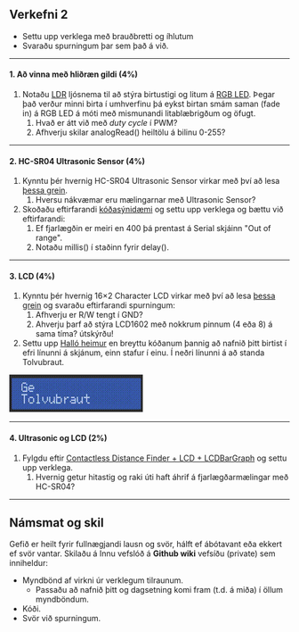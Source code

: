 
## Verkefni 2

- Settu upp verklega með brauðbretti og íhlutum
- Svaraðu spurningum þar sem það á við.

---

#### 1. Að vinna með hliðræn gildi (4%)

1. Notaðu [LDR](https://create.arduino.cc/projecthub/tarantula3/using-an-ldr-sensor-with-arduino-807b1c) ljósnema til að stýra birtustigi og litum á [RGB LED](https://learn.adafruit.com/adafruit-arduino-lesson-3-rgb-leds/overview). Þegar það verður minni birta í umhverfinu þá eykst birtan smám saman (fade in) á RGB LED á móti með mismunandi litablæbrigðum og öfugt.
    1. Hvað er átt við með *duty cycle* í PWM? 
    1. Afhverju skilar analogRead() heiltölu á bilinu 0-255?
       
---

#### 2. HC-SR04 Ultrasonic Sensor (4%)
1. Kynntu þér hvernig HC-SR04 Ultrasonic Sensor virkar með því að lesa [þessa grein](https://lastminuteengineers.com/arduino-sr04-ultrasonic-sensor-tutorial/). 
    1. Hversu nákvæmar eru mælingarnar með Ultrasonic Sensor?
1. Skoðaðu eftirfarandi [kóðasýnidæmi](https://github.com/VESM2VT/Efni/blob/main/Kodi/sonic.ino) og settu upp verklega og bættu við eftirfarandi:
    1. Ef fjarlægðin er meiri en 400 þá prentast á Serial skjáinn "Out of range". 
    1. Notaðu millis() í staðinn fyrir delay().

---

#### 3. LCD (4%)
1. Kynntu þér hvernig 16×2 Character LCD virkar með því að lesa [þessa grein](https://lastminuteengineers.com/arduino-1602-character-lcd-tutorial/) og svaraðu eftirfarandi spurningum:
   1. Afhverju er R/W tengt í GND?
   1. Ahverju þarf að stýra LCD1602 með nokkrum pinnum (4 eða 8) á sama tíma? útskýrðu!
1. Settu upp [Halló heimur](https://lastminuteengineers.com/arduino-1602-character-lcd-tutorial/#arduino-code) en breyttu kóðanum þannig að nafnið þitt birtist í efri línunni á skjánum, einn stafur í einu. Í neðri línunni á að standa Tolvubraut.

![lcd nafn](https://raw.githubusercontent.com/VESM2VT/Efni/main/Myndir/lcd_verkefni2.gif)

---

#### 4. Ultrasonic og LCD (2%)

1. Fylgdu eftir [Contactless Distance Finder + LCD + LCDBarGraph](https://lastminuteengineers.com/arduino-sr04-ultrasonic-sensor-tutorial/#arduino-project-contactless-distance-finder) og settu upp verklega.
   1. Hvernig getur hitastig og raki úti haft áhrif á fjarlægðarmælingar með HC-SR04?

---

## Námsmat og skil
Gefið er heilt fyrir fullnægjandi lausn og svör, hálft ef ábótavant eða ekkert ef svör vantar.
Skilaðu á Innu vefslóð á **Github wiki** vefsíðu (private) sem inniheldur:

- Myndbönd af virkni úr verklegum tilraunum.
  - Passaðu að nafnið þitt og dagsetning komi fram (t.d. á miða) í öllum myndböndum.
- Kóði.
- Svör við spurningum.



